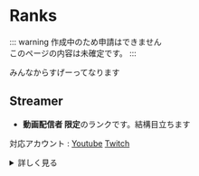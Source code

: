 # Ranks

::: warning
作成中のため申請はできません
<br>
このページの内容は未確定です。
:::

みんなからすげーってなります

## Streamer

* **動画配信者 限定**のランクです。結構目立ちます

対応アカウント : [Youtube](https://youtube.com/)  [Twitch](https://www.twitch.tv/)

<details>
<summary>詳しく見る</summary>

<br>※配信サイト、Minecraft、hato鯖の利用規約に違反していないこと
<br>
<br>※条件は途中で変更される場合がございます。
<br>※条件が途中で変更され、条件に満たさなくなった場合でも登録解除はされません
<br>
<br>※対応サイト以外では登録できません
<br>※事前にDiscordアカウントと連携をお願いします
![](https://media.discordapp.net/attachments/917068036123557898/958253238560374784/unknown.png)

### [Streamer]
条件
* 登録者 : 150人以上
* Minecraftを実況、配信している(hato鯖ではないコンテンツでも可能)

### [Streamer+]
条件
* 登録者 : 1000人以上
* Minecraftを実況、配信している(hato鯖ではないコンテンツでも可能)

</details>
